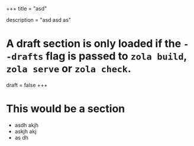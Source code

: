 +++
title = "asd"

description = "asd asd as"

# A draft section is only loaded if the `--drafts` flag is passed to `zola build`, `zola serve` or `zola check`.
draft = false
+++

# This would be a section

* asdh akjh 
* askjh akj
* as dh